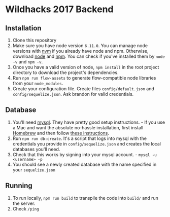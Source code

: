 # Wildhacks 2017 Backend

## Installation
  1. Clone this repository
  2. Make sure you have node version `6.11.0`. You can manage node versions with [nvm](https://github.com/creationix/nvm) if you already have node and npm. Otherwise, download [node](https://nodejs.org/en/) and [npm](https://github.com/npm/npm). You can check if you've installed them by `node -v` and `npm -v`. 
  3. Once you have a valid version of node, `npm install` in the root project directory to download the project's dependencies.
  4. Run `npm run flow-assets` to generate flow-compatible node libraries from your `node_modules`.
  5. Create your configuration file. Create files `config/default.json` and `config/sequelize.json`. Ask brandon for valid credentials.


## Database
  1. You'll need [mysql](https://www.mysql.com/). They have pretty good setup instructions. 
    - If you use a Mac and want the absolute no-hassle installation, first install [Homebrew](https://brew.sh) and then follow [these instructions](https://gist.github.com/nrollr/3f57fc15ded7dddddcc4e82fe137b58e).
  2. Run `npm run db:create`. It's a script that logs into mysql with the credentials you provide in `config/sequelize.json` and creates the local databases you'll need.
  3. Check that this works by signing into your mysql account. 
    - `mysql -u <username> -p`
  4. You should see a newly created database with the name specified in your `sequelize.json`

## Running
  1. To run locally, `npm run build` to transpile the code into `build/` and run the server.
  2. Check `/ping`
